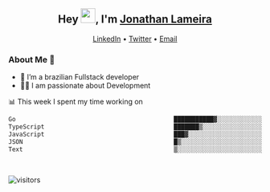 <h2 align="center">Hey <img src="https://github.com/TheDudeThatCode/TheDudeThatCode/blob/master/Assets/Hi.gif" width="29">, I'm <a href="https://www.linkedin.com/in/jonathanlameira/">Jonathan Lameira</a></h2>
<p align="center">
  <a href="https://www.linkedin.com/in/jonathanlameira/">LinkedIn</a> •
  <a href="https://twitter.com/jlameira">Twitter</a> •
  <a href="mailto:jlameira@gmail.com">Email</a>
</p>

### About Me 🚀
- 🌱  I’m a brazilian Fullstack developer</br>
- 👨‍💻  I am passionate about Development</br>

<!-- ![Jonathan Lameira github stats](https://github-readme-stats.vercel.app/api?username=jlameirameli&show_icons=true&hide_border=true)&nbsp;&nbsp; -->

📊 This week I spent my time working on
<!--START_SECTION:waka-->

```txt
Go                                            ███████████▓░░░░░░░░░░░░░   46.66 %
TypeScript                                    ███████▒░░░░░░░░░░░░░░░░░   28.80 %
JavaScript                                    ███▓░░░░░░░░░░░░░░░░░░░░░   14.11 %
JSON                                          █▒░░░░░░░░░░░░░░░░░░░░░░░   04.69 %
Text                                          ▒░░░░░░░░░░░░░░░░░░░░░░░░   01.67 %
```

<!--END_SECTION:waka-->

<br />

![visitors](https://visitor-badge.laobi.icu/badge?page_id=jlameira.jlameira)

